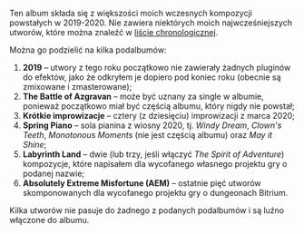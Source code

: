 <!-- <GnounLink :to="../music" class="z-40">{{ $t('other.backto') }}<span> {{ $t('other.other') }}</span></GnounLink> -->

Ten album składa się z większości moich wczesnych kompozycji powstałych w 2019-2020. Nie zawiera niektórych moich najwcześniejszych utworów, które można znaleźć w [liście chronologicznej](../music).

Można go podzielić na kilka podalbumów:
1. **2019** – utwory z tego roku początkowo nie zawierały żadnych pluginów do efektów, jako że odkryłem je dopiero pod koniec roku (obecnie są zmixowane i zmasterowane);
2. **The Battle of Azgravan** – może być uznany za single w albumie, ponieważ początkowo miał być częścią albumu, który nigdy nie powstał;
3. **Krótkie improwizacje** – cztery (z dziesięciu) improwizacji z marca 2020;
4. **Spring Piano** – sola pianina z wiosny 2020, tj. *Windy Dream*, *Clown's Teeth*, *Monotonous Moments* (nie jest częścią albumu) oraz *May it Shine*;
5. **Labyrinth Land** – dwie (lub trzy, jeśli włączyć *The Spirit of Adventure*) kompozycje, które napisałem dla wycofanego własnego projektu gry o podanej nazwie;
6. **Absolutely Extreme Misfortune (AEM)** – ostatnie pięć utworów skomponowanych dla wycofanego projektu gry o dungeonach Bitrium.

Kilka utworów nie pasuje do żadnego z podanych podalbumów i są luźno włączone do albumu.
